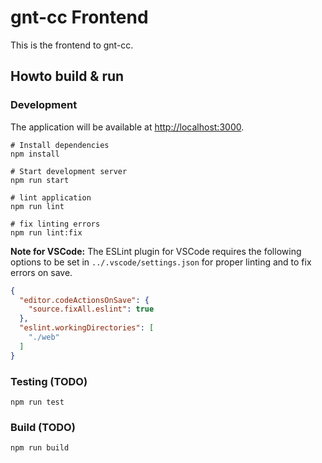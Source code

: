 # gnt-cc Frontend

This is the frontend to gnt-cc.

## Howto build & run

### Development

The application will be available at [http://localhost:3000](http://localhost:3000).

```shell
# Install dependencies
npm install

# Start development server
npm run start

# lint application
npm run lint

# fix linting errors
npm run lint:fix
```

**Note for VSCode:** The ESLint plugin for VSCode requires the following options to be set in `../.vscode/settings.json` for proper linting and to fix errors on save.

```json
{
  "editor.codeActionsOnSave": {
    "source.fixAll.eslint": true
  },
  "eslint.workingDirectories": [
    "./web"
  ]
}
```

### Testing (TODO)

```shell
npm run test
```

### Build (TODO)

```shell
npm run build
```

